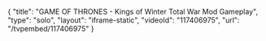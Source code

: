 {
    "title": "GAME OF THRONES - Kings of Winter Total War Mod Gameplay",
    "type": "solo",
    "layout": "iframe-static",
    "videoId": "117406975",
    "url": "\/tvpembed\/117406975"
}